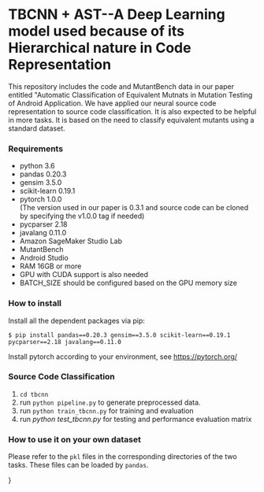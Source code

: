 # TBCNN + AST--A Deep Learning model used because of its Hierarchical nature in Code Representation
This repository includes the code and MutantBench data in our paper entitled "Automatic Classification of Equivalent Mutnats in Mutation Testing of Android Application. We have applied our neural source code representation to source code classification. It is also expected to be helpful in more tasks. It is based on the need to classify equivalent mutants using a standard dataset.

### Requirements
+ python 3.6<br>
+ pandas 0.20.3<br>
+ gensim 3.5.0<br>
+ scikit-learn 0.19.1<br>
+ pytorch 1.0.0<br> (The version used in our paper is 0.3.1 and source code can be cloned by specifying the v1.0.0 tag if needed)
+ pycparser 2.18<br>
+ javalang 0.11.0<br>
+ Amazon SageMaker Studio Lab<br>
+ MutantBench<br>
+ Android Studio<br>
+ RAM 16GB or more
+ GPU with CUDA support is also needed
+ BATCH_SIZE should be configured based on the GPU memory size

### How to install
Install all the dependent packages via pip:

	$ pip install pandas==0.20.3 gensim==3.5.0 scikit-learn==0.19.1 pycparser==2.18 javalang==0.11.0
 
Install pytorch according to your environment, see https://pytorch.org/ 


### Source Code Classification
1. `cd tbcnn`
2. run `python pipeline.py` to generate preprocessed data.
3. run `python train_tbcnn.py` for training and evaluation
4. run *python test_tbcnn.py* for testing and performance evaluation matrix

### How to use it on your own dataset

Please refer to the `pkl` files in the corresponding directories of the two tasks. These files can be loaded by `pandas`.
 

}
